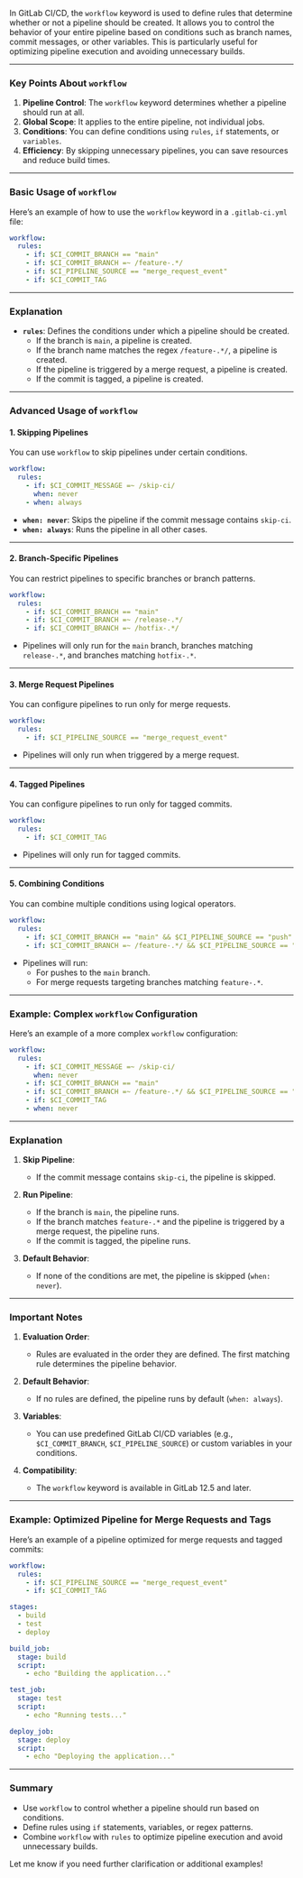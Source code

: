 In GitLab CI/CD, the `workflow` keyword is used to define rules that determine whether or not a pipeline should be created. It allows you to control the behavior of your entire pipeline based on conditions such as branch names, commit messages, or other variables. This is particularly useful for optimizing pipeline execution and avoiding unnecessary builds.

---

### Key Points About `workflow`

1. **Pipeline Control**: The `workflow` keyword determines whether a pipeline should run at all.
2. **Global Scope**: It applies to the entire pipeline, not individual jobs.
3. **Conditions**: You can define conditions using `rules`, `if` statements, or `variables`.
4. **Efficiency**: By skipping unnecessary pipelines, you can save resources and reduce build times.

---

### Basic Usage of `workflow`

Here’s an example of how to use the `workflow` keyword in a `.gitlab-ci.yml` file:

```yaml
workflow:
  rules:
    - if: $CI_COMMIT_BRANCH == "main"
    - if: $CI_COMMIT_BRANCH =~ /feature-.*/
    - if: $CI_PIPELINE_SOURCE == "merge_request_event"
    - if: $CI_COMMIT_TAG
```

---

### Explanation

- **`rules`**: Defines the conditions under which a pipeline should be created.
  - If the branch is `main`, a pipeline is created.
  - If the branch name matches the regex `/feature-.*/`, a pipeline is created.
  - If the pipeline is triggered by a merge request, a pipeline is created.
  - If the commit is tagged, a pipeline is created.

---

### Advanced Usage of `workflow`

#### 1. **Skipping Pipelines**
You can use `workflow` to skip pipelines under certain conditions.

```yaml
workflow:
  rules:
    - if: $CI_COMMIT_MESSAGE =~ /skip-ci/
      when: never
    - when: always
```

- **`when: never`**: Skips the pipeline if the commit message contains `skip-ci`.
- **`when: always`**: Runs the pipeline in all other cases.

---

#### 2. **Branch-Specific Pipelines**
You can restrict pipelines to specific branches or branch patterns.

```yaml
workflow:
  rules:
    - if: $CI_COMMIT_BRANCH == "main"
    - if: $CI_COMMIT_BRANCH =~ /release-.*/
    - if: $CI_COMMIT_BRANCH =~ /hotfix-.*/
```

- Pipelines will only run for the `main` branch, branches matching `release-.*`, and branches matching `hotfix-.*`.

---

#### 3. **Merge Request Pipelines**
You can configure pipelines to run only for merge requests.

```yaml
workflow:
  rules:
    - if: $CI_PIPELINE_SOURCE == "merge_request_event"
```

- Pipelines will only run when triggered by a merge request.

---

#### 4. **Tagged Pipelines**
You can configure pipelines to run only for tagged commits.

```yaml
workflow:
  rules:
    - if: $CI_COMMIT_TAG
```

- Pipelines will only run for tagged commits.

---

#### 5. **Combining Conditions**
You can combine multiple conditions using logical operators.

```yaml
workflow:
  rules:
    - if: $CI_COMMIT_BRANCH == "main" && $CI_PIPELINE_SOURCE == "push"
    - if: $CI_COMMIT_BRANCH =~ /feature-.*/ && $CI_PIPELINE_SOURCE == "merge_request_event"
```

- Pipelines will run:
  - For pushes to the `main` branch.
  - For merge requests targeting branches matching `feature-.*`.

---

### Example: Complex `workflow` Configuration

Here’s an example of a more complex `workflow` configuration:

```yaml
workflow:
  rules:
    - if: $CI_COMMIT_MESSAGE =~ /skip-ci/
      when: never
    - if: $CI_COMMIT_BRANCH == "main"
    - if: $CI_COMMIT_BRANCH =~ /feature-.*/ && $CI_PIPELINE_SOURCE == "merge_request_event"
    - if: $CI_COMMIT_TAG
    - when: never
```

---

### Explanation

1. **Skip Pipeline**:
   - If the commit message contains `skip-ci`, the pipeline is skipped.

2. **Run Pipeline**:
   - If the branch is `main`, the pipeline runs.
   - If the branch matches `feature-.*` and the pipeline is triggered by a merge request, the pipeline runs.
   - If the commit is tagged, the pipeline runs.

3. **Default Behavior**:
   - If none of the conditions are met, the pipeline is skipped (`when: never`).

---

### Important Notes

1. **Evaluation Order**:
   - Rules are evaluated in the order they are defined. The first matching rule determines the pipeline behavior.

2. **Default Behavior**:
   - If no rules are defined, the pipeline runs by default (`when: always`).

3. **Variables**:
   - You can use predefined GitLab CI/CD variables (e.g., `$CI_COMMIT_BRANCH`, `$CI_PIPELINE_SOURCE`) or custom variables in your conditions.

4. **Compatibility**:
   - The `workflow` keyword is available in GitLab 12.5 and later.

---

### Example: Optimized Pipeline for Merge Requests and Tags

Here’s an example of a pipeline optimized for merge requests and tagged commits:

```yaml
workflow:
  rules:
    - if: $CI_PIPELINE_SOURCE == "merge_request_event"
    - if: $CI_COMMIT_TAG

stages:
  - build
  - test
  - deploy

build_job:
  stage: build
  script:
    - echo "Building the application..."

test_job:
  stage: test
  script:
    - echo "Running tests..."

deploy_job:
  stage: deploy
  script:
    - echo "Deploying the application..."
```

---

### Summary

- Use `workflow` to control whether a pipeline should run based on conditions.
- Define rules using `if` statements, variables, or regex patterns.
- Combine `workflow` with `rules` to optimize pipeline execution and avoid unnecessary builds.

Let me know if you need further clarification or additional examples!
